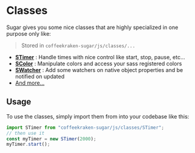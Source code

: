 # Classes

Sugar gives you some nice classes that are highly specialized in one purpose only like:

> Stored in `coffeekraken-sugar/js/classes/...`

- **[STimer](../src/js/classes/STimer.md)** : Handle times with nice control like start, stop, pause, etc...
- **[SColor](../src/js/classes/SColor.md)** : Manipulate colors and access your sass registered colors
- **[SWatcher](../src/js/classes/SWatcher.md)** : Add some watchers on native object properties and be notified on updated
- [And more...](../src/js/classes)

## Usage

To use the classes, simply import them from into your codebase like this:

```js
import STimer from "coffeekraken-sugar/js/classes/STimer";
// then use it
const myTimer = new STimer(2000);
myTimer.start();
```
